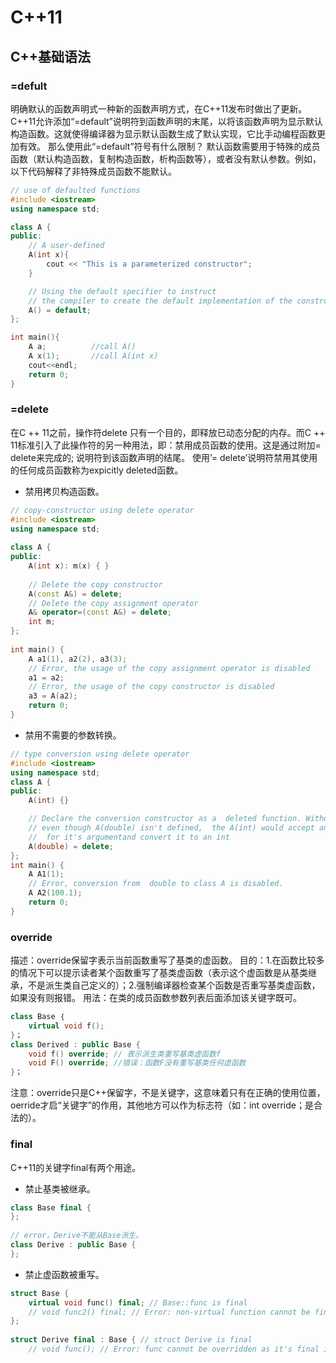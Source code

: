 # C++11

## C++基础语法

### =defult
明确默认的函数声明式一种新的函数声明方式，在C++11发布时做出了更新。C++11允许添加“=default”说明符到函数声明的末尾，以将该函数声明为显示默认构造函数。这就使得编译器为显示默认函数生成了默认实现，它比手动编程函数更加有效。
那么使用此“=default”符号有什么限制？
默认函数需要用于特殊的成员函数（默认构造函数，复制构造函数，析构函数等），或者没有默认参数。例如，以下代码解释了非特殊成员函数不能默认。
```c++
// use of defaulted functions
#include <iostream>
using namespace std;

class A {
public:
    // A user-defined
    A(int x){
        cout << "This is a parameterized constructor";
    }

    // Using the default specifier to instruct
    // the compiler to create the default implementation of the constructor.
    A() = default;
};

int main(){
    A a;          //call A()
    A x(1);       //call A(int x)
    cout<<endl;
    return 0;
} 
```

### =delete
在C ++ 11之前，操作符delete 只有一个目的，即释放已动态分配的内存。而C ++ 11标准引入了此操作符的另一种用法，即：禁用成员函数的使用。这是通过附加= delete来完成的; 说明符到该函数声明的结尾。
使用’= delete’说明符禁用其使用的任何成员函数称为expicitly deleted函数。

* 禁用拷贝构造函数。
```C++
// copy-constructor using delete operator 
#include <iostream> 
using namespace std; 
  
class A { 
public: 
    A(int x): m(x) { } 
      
    // Delete the copy constructor 
    A(const A&) = delete;      
    // Delete the copy assignment operator 
    A& operator=(const A&) = delete;  
    int m; 
}; 
  
int main() { 
    A a1(1), a2(2), a3(3); 
    // Error, the usage of the copy assignment operator is disabled 
    a1 = a2;   
    // Error, the usage of the copy constructor is disabled 
    a3 = A(a2);  
    return 0; 
} 
```
* 禁用不需要的参数转换。
```C++
// type conversion using delete operator 
#include <iostream> 
using namespace std; 
class A { 
public: 
    A(int) {} 

    // Declare the conversion constructor as a  deleted function. Without this step,  
    // even though A(double) isn't defined,  the A(int) would accept any double value
    //  for it's argumentand convert it to an int 
    A(double) = delete;  
}; 
int main() { 
    A A1(1); 
    // Error, conversion from  double to class A is disabled. 
    A A2(100.1);  
    return 0; 
} 
```

### override
描述：override保留字表示当前函数重写了基类的虚函数。
目的：1.在函数比较多的情况下可以提示读者某个函数重写了基类虚函数（表示这个虚函数是从基类继承，不是派生类自己定义的）；2.强制编译器检查某个函数是否重写基类虚函数，如果没有则报错。
用法：在类的成员函数参数列表后面添加该关键字既可。
```C++
class Base ｛
    virtual void f();
}；
class Derived : public Base {
    void f() override; // 表示派生类重写基类虚函数f
    void F() override; //错误：函数F没有重写基类任何虚函数
}；
```
注意：override只是C++保留字，不是关键字，这意味着只有在正确的使用位置，oerride才启“关键字”的作用，其他地方可以作为标志符（如：int override；是合法的）。

### final
C++11的关键字final有两个用途。
* 禁止基类被继承。
```C++
class Base final {
};
 
// error，Derive不能从Base派生。
class Derive : public Base {
};
```
* 禁止虚函数被重写。
```C++
struct Base {
	virtual void func() final; // Base::func is final
	// void func2() final; // Error: non-virtual function cannot be final
};
 
struct Derive final : Base { // struct Derive is final
	// void func(); // Error: func cannot be overridden as it's final in Base
```


